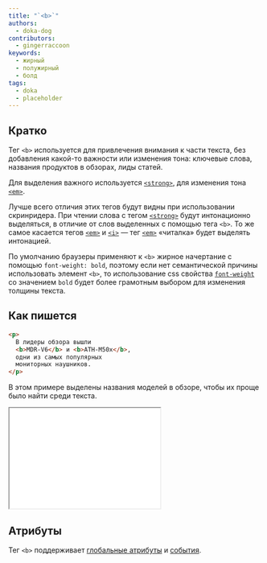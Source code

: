 ```yaml
---
title: "`<b>`"
authors:
  - doka-dog
contributors:
  - gingerraccoon
keywords:
  - жирный
  - полужирный
  - болд
tags:
  - doka
  - placeholder
---
```


## Кратко

Тег `<b>` используется для привлечения внимания к части текста, без добавления какой-то важности или изменения тона: ключевые слова, названия продуктов в обзорах, лиды статей.

Для выделения важного используется [`<strong>`](/html/strong), для изменения тона [`<em>`](/html/em).

Лучше всего отличия этих тегов будут видны при использовании скринридера. При чтении слова с тегом [`<strong>`](/html/strong) будут интонационно выделяться, в отличие от слов выделенных c помощью тега `<b>`. То же самое касается тегов [`<em>`](/html/em) и [`<i>`](/html/i) — тег [`<em>`](/html/em) «читалка» будет выделять интонацией.

По умолчанию браузеры применяют к `<b>` жирное начертание с помощью `font-weight: bold`, поэтому если нет семантической причины использовать элемент `<b>`, то использование css свойства [`font-weight`](/css/font-weight/) со значением `bold` будет более грамотным выбором для изменения толщины текста.

## Как пишется

```html
<p>
  В лидеры обзора вышли
  <b>MDR-V6</b> и <b>ATH-M50x</b>,
  одни из самых популярных
  мониторных наушников.
</p>
```

В этом примере выделены названия моделей в обзоре, чтобы их проще было найти среди текста.

<iframe title="Как выглядит" src="demos/view/" height="200"></iframe>

## Атрибуты

Тег `<b>` поддерживает [глобальные атрибуты](/css/global-attrs/) и [события](/js/events/).
